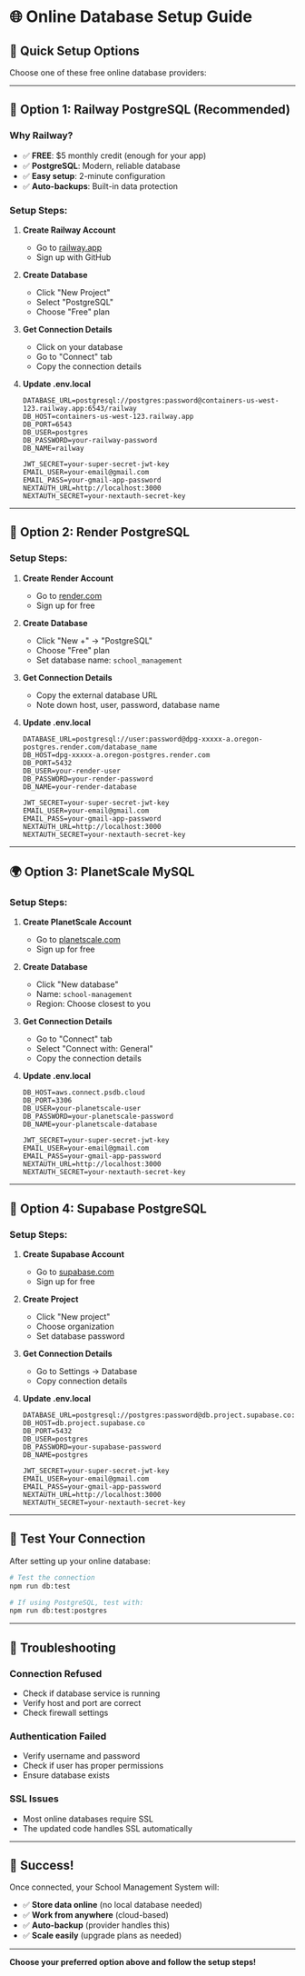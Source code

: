 # 🌐 Online Database Setup Guide

## 🎯 Quick Setup Options

Choose one of these free online database providers:

---

## 🚂 Option 1: Railway PostgreSQL (Recommended)

### **Why Railway?**
- ✅ **FREE**: $5 monthly credit (enough for your app)
- ✅ **PostgreSQL**: Modern, reliable database
- ✅ **Easy setup**: 2-minute configuration
- ✅ **Auto-backups**: Built-in data protection

### **Setup Steps:**
1. **Create Railway Account**
   - Go to [railway.app](https://railway.app)
   - Sign up with GitHub

2. **Create Database**
   - Click "New Project"
   - Select "PostgreSQL"
   - Choose "Free" plan

3. **Get Connection Details**
   - Click on your database
   - Go to "Connect" tab
   - Copy the connection details

4. **Update .env.local**
   ```env
   DATABASE_URL=postgresql://postgres:password@containers-us-west-123.railway.app:6543/railway
   DB_HOST=containers-us-west-123.railway.app
   DB_PORT=6543
   DB_USER=postgres
   DB_PASSWORD=your-railway-password
   DB_NAME=railway
   
   JWT_SECRET=your-super-secret-jwt-key
   EMAIL_USER=your-email@gmail.com
   EMAIL_PASS=your-gmail-app-password
   NEXTAUTH_URL=http://localhost:3000
   NEXTAUTH_SECRET=your-nextauth-secret-key
   ```

---

## 🎨 Option 2: Render PostgreSQL

### **Setup Steps:**
1. **Create Render Account**
   - Go to [render.com](https://render.com)
   - Sign up for free

2. **Create Database**
   - Click "New +" → "PostgreSQL"
   - Choose "Free" plan
   - Set database name: `school_management`

3. **Get Connection Details**
   - Copy the external database URL
   - Note down host, user, password, database name

4. **Update .env.local**
   ```env
   DATABASE_URL=postgresql://user:password@dpg-xxxxx-a.oregon-postgres.render.com/database_name
   DB_HOST=dpg-xxxxx-a.oregon-postgres.render.com
   DB_PORT=5432
   DB_USER=your-render-user
   DB_PASSWORD=your-render-password
   DB_NAME=your-render-database
   
   JWT_SECRET=your-super-secret-jwt-key
   EMAIL_USER=your-email@gmail.com
   EMAIL_PASS=your-gmail-app-password
   NEXTAUTH_URL=http://localhost:3000
   NEXTAUTH_SECRET=your-nextauth-secret-key
   ```

---

## 🌍 Option 3: PlanetScale MySQL

### **Setup Steps:**
1. **Create PlanetScale Account**
   - Go to [planetscale.com](https://planetscale.com)
   - Sign up for free

2. **Create Database**
   - Click "New database"
   - Name: `school-management`
   - Region: Choose closest to you

3. **Get Connection Details**
   - Go to "Connect" tab
   - Select "Connect with: General"
   - Copy the connection details

4. **Update .env.local**
   ```env
   DB_HOST=aws.connect.psdb.cloud
   DB_PORT=3306
   DB_USER=your-planetscale-user
   DB_PASSWORD=your-planetscale-password
   DB_NAME=your-planetscale-database
   
   JWT_SECRET=your-super-secret-jwt-key
   EMAIL_USER=your-email@gmail.com
   EMAIL_PASS=your-gmail-app-password
   NEXTAUTH_URL=http://localhost:3000
   NEXTAUTH_SECRET=your-nextauth-secret-key
   ```

---

## 🔵 Option 4: Supabase PostgreSQL

### **Setup Steps:**
1. **Create Supabase Account**
   - Go to [supabase.com](https://supabase.com)
   - Sign up for free

2. **Create Project**
   - Click "New project"
   - Choose organization
   - Set database password

3. **Get Connection Details**
   - Go to Settings → Database
   - Copy connection details

4. **Update .env.local**
   ```env
   DATABASE_URL=postgresql://postgres:password@db.project.supabase.co:5432/postgres
   DB_HOST=db.project.supabase.co
   DB_PORT=5432
   DB_USER=postgres
   DB_PASSWORD=your-supabase-password
   DB_NAME=postgres
   
   JWT_SECRET=your-super-secret-jwt-key
   EMAIL_USER=your-email@gmail.com
   EMAIL_PASS=your-gmail-app-password
   NEXTAUTH_URL=http://localhost:3000
   NEXTAUTH_SECRET=your-nextauth-secret-key
   ```

---

## 🧪 Test Your Connection

After setting up your online database:

```bash
# Test the connection
npm run db:test

# If using PostgreSQL, test with:
npm run db:test:postgres
```

---

## 🚨 Troubleshooting

### **Connection Refused**
- Check if database service is running
- Verify host and port are correct
- Check firewall settings

### **Authentication Failed**
- Verify username and password
- Check if user has proper permissions
- Ensure database exists

### **SSL Issues**
- Most online databases require SSL
- The updated code handles SSL automatically

---

## 🎉 Success!

Once connected, your School Management System will:
- ✅ **Store data online** (no local database needed)
- ✅ **Work from anywhere** (cloud-based)
- ✅ **Auto-backup** (provider handles this)
- ✅ **Scale easily** (upgrade plans as needed)

---

**Choose your preferred option above and follow the setup steps!**
